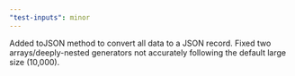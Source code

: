 ```yaml
---
"test-inputs": minor
---
```


Added toJSON method to convert all data to a JSON record. Fixed two arrays/deeply-nested generators not accurately following the default large size (10,000).

